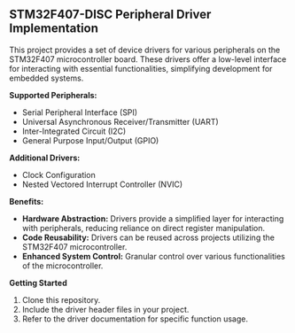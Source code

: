## STM32F407-DISC Peripheral Driver Implementation

This project provides a set of device drivers for various peripherals on the STM32F407 microcontroller board. These drivers offer a low-level interface for interacting with essential functionalities, simplifying development for embedded systems.

**Supported Peripherals:**

* Serial Peripheral Interface (SPI)
* Universal Asynchronous Receiver/Transmitter (UART)
* Inter-Integrated Circuit (I2C)
* General Purpose Input/Output (GPIO)

**Additional Drivers:**

* Clock Configuration
* Nested Vectored Interrupt Controller (NVIC)

**Benefits:**

* **Hardware Abstraction:** Drivers provide a simplified layer for interacting with peripherals, reducing reliance on direct register manipulation.
* **Code Reusability:** Drivers can be reused across projects utilizing the STM32F407 microcontroller.
* **Enhanced System Control:** Granular control over various functionalities of the microcontroller.

**Getting Started**

1. Clone this repository.
2. Include the driver header files in your project.
3. Refer to the driver documentation for specific function usage.
